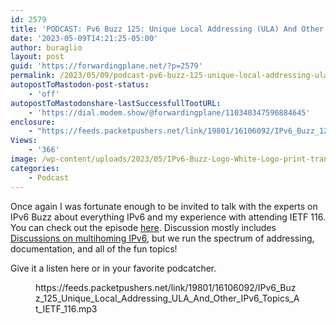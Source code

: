 ```yaml
---
id: 2579
title: 'PODCAST: Pv6 Buzz 125: Unique Local Addressing (ULA) And Other IPv6 Topics At IETF 116'
date: '2023-05-09T14:21:25-05:00'
author: buraglio
layout: post
guid: 'https://forwardingplane.net/?p=2579'
permalink: /2023/05/09/podcast-pv6-buzz-125-unique-local-addressing-ula-and-other-ipv6-topics-at-ietf-116/
autopostToMastodon-post-status:
    - 'off'
autopostToMastodonshare-lastSuccessfullTootURL:
    - 'https://dial.modem.show/@forwardingplane/110340347596884645'
enclosure:
    - "https://feeds.packetpushers.net/link/19801/16106092/IPv6_Buzz_125_Unique_Local_Addressing_ULA_And_Other_IPv6_Topics_At_IETF_116.mp3\n0\naudio/mpeg\n"
Views:
    - '366'
image: /wp-content/uploads/2023/05/IPv6-Buzz-Logo-White-Logo-print-transparent.png
categories:
    - Podcast
---
```


<!-- wp:paragraph -->
<p>Once again I was fortunate enough to be invited to talk with the experts on IPv6 Buzz about everything IPv6 and my experience with attending IETF 116. You can check out the episode <a href="https://packetpushers.net/podcast/ipv6-buzz-125-unique-local-addressing-ula-and-other-ipv6-topics-at-ietf-116/">here</a>. Discussion mostly includes <a href="https://datatracker.ietf.org/doc/draft-fbnvv-v6ops-site-multihoming/">Discussions on multihoming IPv6</a>, but we run the spectrum of addressing, documentation, and all of the fun topics! </p>
<!-- /wp:paragraph -->

<!-- wp:paragraph -->
<p>Give it a listen here or in your favorite podcatcher. </p>
<!-- /wp:paragraph -->

<!-- wp:embed {"url":"https://feeds.packetpushers.net/link/19801/16106092/IPv6_Buzz_125_Unique_Local_Addressing_ULA_And_Other_IPv6_Topics_At_IETF_116.mp3","type":"rich","providerNameSlug":"embed-handler"} -->
<figure class="wp-block-embed is-type-rich is-provider-embed-handler wp-block-embed-embed-handler"><div class="wp-block-embed__wrapper">
https://feeds.packetpushers.net/link/19801/16106092/IPv6_Buzz_125_Unique_Local_Addressing_ULA_And_Other_IPv6_Topics_At_IETF_116.mp3
</div></figure>
<!-- /wp:embed -->

<!-- wp:paragraph -->
<p> </p>
<!-- /wp:paragraph -->
